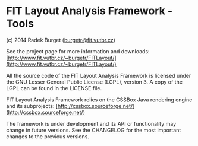 FIT Layout Analysis Framework - Tools
=====================================
(c) 2014 Radek Burget (burgetr@fit.vutbr.cz)

See the project page for more information and downloads:
[http://www.fit.vutbr.cz/~burgetr/FITLayout/](http://www.fit.vutbr.cz/~burgetr/FITLayout/)

All the source code of the FIT Layout Analysis Framework is licensed under the GNU Lesser General
Public License (LGPL), version 3. A copy of the LGPL can be found 
in the LICENSE file.

FIT Layout Analysis Framework relies on the CSSBox Java rendering engine and its subprojects:
[http://cssbox.sourceforge.net/](http://cssbox.sourceforge.net/)

The framework is under development and its API or functionality may change in future versions.
See the CHANGELOG for the most important changes to the previous versions.
